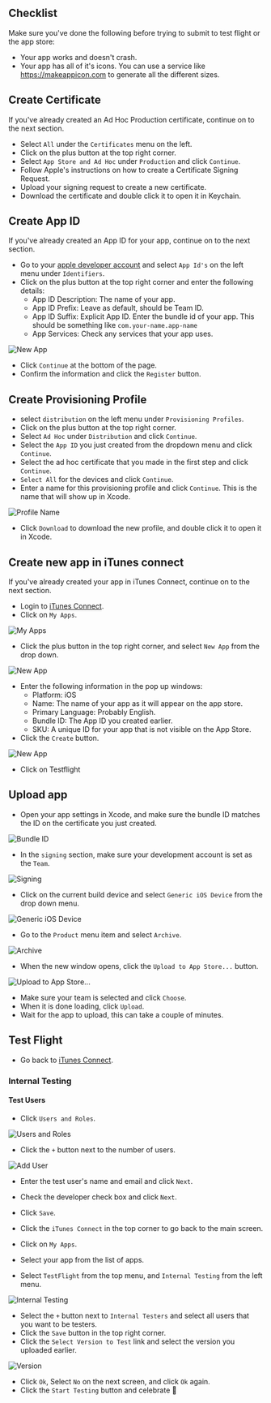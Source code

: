 ## Checklist

Make sure you've done the following before trying to submit to test flight or the app store:

* Your app works and doesn't crash.
* Your app has all of it's icons. You can use a service like <https://makeappicon.com> to generate all the different sizes.

## Create Certificate

If you've already created an Ad Hoc Production certificate, continue on to the next section.

* Select `All` under the `Certificates` menu on the left.
* Click on the plus button at the top right corner.
* Select `App Store and Ad Hoc` under `Production` and click `Continue`.
* Follow Apple's instructions on how to create a Certificate Signing Request.
* Upload your signing request to create a new certificate.
* Download the certificate and double click it to open it in Keychain.

## Create App ID

If you've already created an App ID for your app, continue on to the next section.

* Go to your [apple developer account](https://developer.apple.com/account/ios/identifier/bundle) and select `App Id's` on the left menu under `Identifiers`.
* Click on the plus button at the top right corner and enter the following details:
  - App ID Description: The name of your app.
  - App ID Prefix: Leave as default, should be Team ID.
  - App ID Suffix: Explicit App ID. Enter the bundle id of your app. This should be something like `com.your-name.app-name`
  - App Services: Check any services that your app uses.

![New App](http://i.imgur.com/fuKJye9.png)

* Click `Continue` at the bottom of the page.
* Confirm the information and click the `Register` button.

## Create Provisioning Profile

* select `distribution` on the left menu under `Provisioning Profiles`.
* Click on the plus button at the top right corner.
* Select `Ad Hoc` under `Distribution` and click `Continue`.
* Select the `App ID` you just created from the dropdown menu and click `Continue`.
* Select the ad hoc certificate that you made in the first step and click `Continue`.
* `Select All` for the devices and click `Continue`.
* Enter a name for this provisioning profile and click `Continue`. This is the name that will show up in Xcode.

![Profile Name](http://i.imgur.com/mEqUHUK.png)

* Click `Download` to download the new profile, and double click it to open it in Xcode.

## Create new app in iTunes connect

If you've already created your app in iTunes Connect, continue on to the next section.

* Login to [iTunes Connect](https://itunesconnect.apple.com/).
* Click on `My Apps`.

![My Apps](http://i.imgur.com/7cZqMkz.png)

* Click the plus button in the top right corner, and select `New App` from the drop down.

![New App](http://i.imgur.com/4Mla6CZ.png)

* Enter the following information in the pop up windows:
  - Platform: iOS
  - Name: The name of your app as it will appear on the app store.
  - Primary Language: Probably English.
  - Bundle ID: The App ID you created earlier.
  - SKU: A unique ID for your app that is not visible on the App Store.
* Click the `Create` button.
  
![New App](http://i.imgur.com/IJtpg0v.png)

* Click on Testflight

## Upload app

* Open your app settings in Xcode, and make sure the bundle ID matches the ID on the certificate you just created.

![Bundle ID](http://i.imgur.com/r3EOCJP.png)

* In the `signing` section, make sure your development account is set as the `Team`.

![Signing](http://i.imgur.com/l3xOl7L.png)

* Click on the current build device and select `Generic iOS Device` from the drop down menu.

![Generic iOS Device](http://i.imgur.com/WJF9aUl.png)

* Go to the `Product` menu item and select `Archive`.

![Archive](http://i.imgur.com/0rPRmky.png)

* When the new window opens, click the `Upload to App Store...` button.

![Upload to App Store...](http://i.imgur.com/VXrUqH2.png)

* Make sure your team is selected and click `Choose`.
* When it is done loading, click `Upload`.
* Wait for the app to upload, this can take a couple of minutes.

## Test Flight

* Go back to [iTunes Connect](https://itunesconnect.apple.com/).

### Internal Testing

#### Test Users

* Click `Users and Roles`.

![Users and Roles](http://i.imgur.com/tz6v1OZ.png)

* Click the `+` button next to the number of users.

![Add User](http://i.imgur.com/dGLZTcm.png)

* Enter the test user's name and email and click `Next`.
* Check the developer check box and click `Next`.
* Click `Save`. 

* Click the `iTunes Connect` in the top corner to go back to the main screen.
* Click on `My Apps`.
* Select your app from the list of apps.
* Select `TestFlight` from the top menu, and `Internal Testing` from the left menu.

![Internal Testing](http://i.imgur.com/8UoTIAi.png)

* Select the `+` button next to `Internal Testers` and select all users that you want to be testers.
* Click the `Save` button in the top right corner.
* Click the `Select Version to Test` link and select the version you uploaded earlier.

![Version](http://i.imgur.com/dzMywsr.png)

* Click `Ok`, Select `No` on the next screen, and click `Ok` again.
* Click the `Start Testing` button and celebrate 🤗



